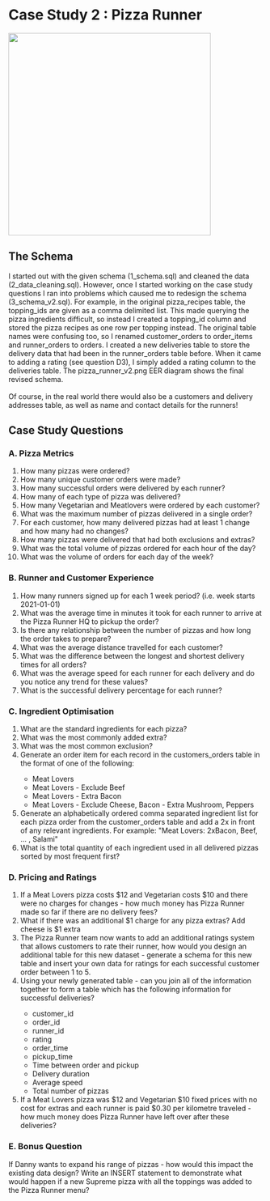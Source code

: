 <h1>Case Study 2 : Pizza Runner</h1>
<a href="https://8weeksqlchallenge.com/case-study-2/" target="_blank">
<img src="https://8weeksqlchallenge.com/images/case-study-designs/2.png" width = "400">
</a>
<h2>The Schema</h2>
I started out with the given schema (1_schema.sql) and cleaned the data (2_data_cleaning.sql). However, once I started working on the case study questions I ran into problems which caused me to redesign the schema (3_schema_v2.sql). For example, in the original pizza_recipes table, the topping_ids are given as a comma delimited list. This made querying the pizza ingredients difficult, so instead I created a topping_id column and stored the pizza recipes as one row per topping instead. The original table names were confusing too, so I renamed customer_orders to order_items and runner_orders to orders. I created a new deliveries table to store the delivery data that had been in the runner_orders table before. When it came to adding a rating (see question D3), I simply added a rating column to the deliveries table. The pizza_runner_v2.png EER diagram shows the final revised schema. 
<br><br>
Of course, in the real world there would also be a customers and delivery addresses table, as well as name and contact details for the runners!
<h2>Case Study Questions</h2>
<h3>A. Pizza Metrics</h3>
<ol>
<li>How many pizzas were ordered?</li>
<li>How many unique customer orders were made?</li>
<li>How many successful orders were delivered by each runner?</li>
<li>How many of each type of pizza was delivered?</li>
<li>How many Vegetarian and Meatlovers were ordered by each customer?</li>
<li>What was the maximum number of pizzas delivered in a single order?</li>
<li>For each customer, how many delivered pizzas had at least 1 change and how many had no changes?</li>
<li>How many pizzas were delivered that had both exclusions and extras?</li>
<li>What was the total volume of pizzas ordered for each hour of the day?</li>
<li>What was the volume of orders for each day of the week?</li>
</ol>
<h3>B. Runner and Customer Experience</h3>
<ol>
<li>How many runners signed up for each 1 week period? (i.e. week starts 2021-01-01)</li>
<li>What was the average time in minutes it took for each runner to arrive at the Pizza Runner HQ to pickup the order?</li>
<li>Is there any relationship between the number of pizzas and how long the order takes to prepare?</li>
<li>What was the average distance travelled for each customer?</li>
<li>What was the difference between the longest and shortest delivery times for all orders?</li>
<li>What was the average speed for each runner for each delivery and do you notice any trend for these values?</li>
<li>What is the successful delivery percentage for each runner?</li>
</ol>
<h3>C. Ingredient Optimisation</h3>
<ol>

<li>What are the standard ingredients for each pizza? </li>
<li>What was the most commonly added extra? </li>
<li>What was the most common exclusion? </li>
<li>Generate an order item for each record in the customers_orders table in the format of one of the following: </li>
<ul>
  <li>Meat Lovers </li>
  <li>Meat Lovers - Exclude Beef </li>
  <li>Meat Lovers - Extra Bacon </li>
  <li>Meat Lovers - Exclude Cheese, Bacon - Extra Mushroom, Peppers </li>
 </ul>
<li>Generate an alphabetically ordered comma separated ingredient list for each pizza order from the customer_orders table and add a 2x in front of any relevant ingredients. For example: "Meat Lovers: 2xBacon, Beef, ... , Salami" </li>
<li>What is the total quantity of each ingredient used in all delivered pizzas sorted by most frequent first? </li>
</ol>
<h3>D. Pricing and Ratings</h3>
<ol>
<li>If a Meat Lovers pizza costs $12 and Vegetarian costs $10 and there were no charges for changes - how much money has Pizza Runner made so far if there are no delivery fees?</li>
<li>What if there was an additional $1 charge for any pizza extras? Add cheese is $1 extra</li>
<li>The Pizza Runner team now wants to add an additional ratings system that allows customers to rate their runner, how would you design an additional table for this new dataset - generate a schema for this new table and insert your own data for ratings for each successful customer order between 1 to 5.</li>
<li>Using your newly generated table - can you join all of the information together to form a table which has the following information for successful deliveries?</li>
<ul>
<li>customer_id</li>
<li>order_id</li>
<li>runner_id</li>
<li>rating</li>
<li>order_time</li>
<li>pickup_time</li>
<li>Time between order and pickup</li>
<li>Delivery duration</li>
<li>Average speed</li>
<li>Total number of pizzas</li>
</ul>
<li>If a Meat Lovers pizza was $12 and Vegetarian $10 fixed prices with no cost for extras and each runner is paid $0.30 per kilometre traveled - how much money does Pizza Runner have left over after these deliveries?</li>
</ol>
<h3>E. Bonus Question</h3>
If Danny wants to expand his range of pizzas - how would this impact the existing data design? Write an INSERT statement to demonstrate what would happen if a new Supreme pizza with all the toppings was added to the Pizza Runner menu?
